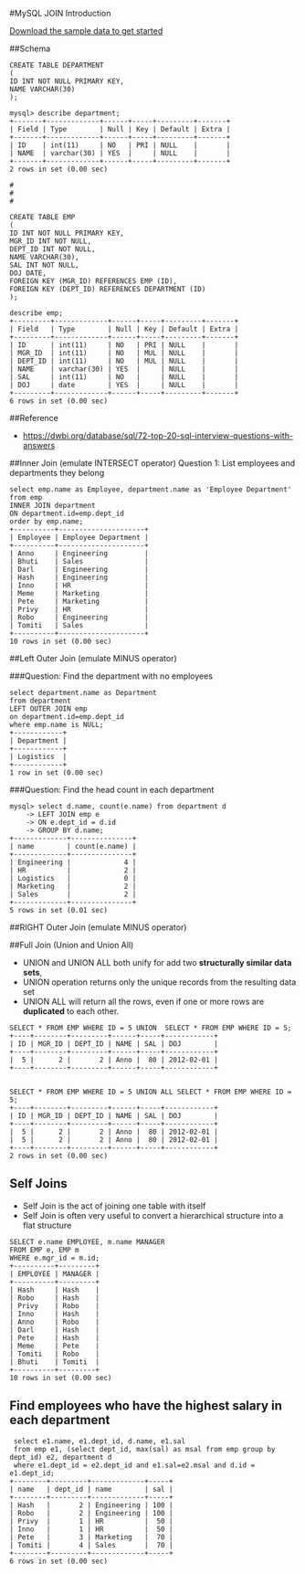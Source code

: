 #MySQL JOIN Introduction

[Download the sample data to get started](https://github.com/harishvc/quick-references/blob/master/mysql/sql/test.sql) 

##Schema
```
CREATE TABLE DEPARTMENT 
(
ID INT NOT NULL PRIMARY KEY, 
NAME VARCHAR(30)   
); 

mysql> describe department;
+-------+-------------+------+-----+---------+-------+
| Field | Type        | Null | Key | Default | Extra |
+-------+-------------+------+-----+---------+-------+
| ID    | int(11)     | NO   | PRI | NULL    |       |
| NAME  | varchar(30) | YES  |     | NULL    |       |
+-------+-------------+------+-----+---------+-------+
2 rows in set (0.00 sec)

#
#
#

CREATE TABLE EMP
(
ID INT NOT NULL PRIMARY KEY, 
MGR_ID INT NOT NULL,
DEPT_ID INT NOT NULL, 
NAME VARCHAR(30), 
SAL INT NOT NULL, 
DOJ DATE, 
FOREIGN KEY (MGR_ID) REFERENCES EMP (ID), 
FOREIGN KEY (DEPT_ID) REFERENCES DEPARTMENT (ID)
); 

describe emp;
+---------+-------------+------+-----+---------+-------+
| Field   | Type        | Null | Key | Default | Extra |
+---------+-------------+------+-----+---------+-------+
| ID      | int(11)     | NO   | PRI | NULL    |       |
| MGR_ID  | int(11)     | NO   | MUL | NULL    |       |
| DEPT_ID | int(11)     | NO   | MUL | NULL    |       |
| NAME    | varchar(30) | YES  |     | NULL    |       |
| SAL     | int(11)     | NO   |     | NULL    |       |
| DOJ     | date        | YES  |     | NULL    |       |
+---------+-------------+------+-----+---------+-------+
6 rows in set (0.00 sec)
```

##Reference
 * https://dwbi.org/database/sql/72-top-20-sql-interview-questions-with-answers


##Inner Join (emulate INTERSECT operator)
Question 1: List employees and departments they belong 
```
select emp.name as Employee, department.name as 'Employee Department' 
from emp 
INNER JOIN department 
ON department.id=emp.dept_id 
order by emp.name;
+----------+---------------------+
| Employee | Employee Department |
+----------+---------------------+
| Anno     | Engineering         |
| Bhuti    | Sales               |
| Darl     | Engineering         |
| Hash     | Engineering         |
| Inno     | HR                  |
| Meme     | Marketing           |
| Pete     | Marketing           |
| Privy    | HR                  |
| Robo     | Engineering         |
| Tomiti   | Sales               |
+----------+---------------------+
10 rows in set (0.00 sec)
```


##Left Outer Join (emulate MINUS operator)

###Question: Find the department with no employees 
```
select department.name as Department 
from department 
LEFT OUTER JOIN emp 
on department.id=emp.dept_id 
where emp.name is NULL;
+------------+
| Department |
+------------+
| Logistics  |
+------------+
1 row in set (0.00 sec)
```

###Question: Find the head count in each department
```
mysql> select d.name, count(e.name) from department d
    -> LEFT JOIN emp e
    -> ON e.dept_id = d.id
    -> GROUP BY d.name;
+-------------+---------------+
| name        | count(e.name) |
+-------------+---------------+
| Engineering |             4 |
| HR          |             2 |
| Logistics   |             0 |
| Marketing   |             2 |
| Sales       |             2 |
+-------------+---------------+
5 rows in set (0.01 sec)
```



##RIGHT Outer Join (emulate MINUS operator)



##Full Join (Union and Union All)
* UNION and UNION ALL both unify for add two **structurally similar data sets**, 
* UNION operation returns only the unique records from the resulting data set 
* UNION ALL will return all the rows, even if one or more rows are **duplicated** to each other.
```
SELECT * FROM EMP WHERE ID = 5 UNION  SELECT * FROM EMP WHERE ID = 5;
+----+--------+---------+------+-----+------------+
| ID | MGR_ID | DEPT_ID | NAME | SAL | DOJ        |
+----+--------+---------+------+-----+------------+
|  5 |      2 |       2 | Anno |  80 | 2012-02-01 |
+----+--------+---------+------+-----+------------+


SELECT * FROM EMP WHERE ID = 5 UNION ALL SELECT * FROM EMP WHERE ID = 5;
+----+--------+---------+------+-----+------------+
| ID | MGR_ID | DEPT_ID | NAME | SAL | DOJ        |
+----+--------+---------+------+-----+------------+
|  5 |      2 |       2 | Anno |  80 | 2012-02-01 |
|  5 |      2 |       2 | Anno |  80 | 2012-02-01 |
+----+--------+---------+------+-----+------------+
2 rows in set (0.00 sec)

```

## Self Joins
* Self Join is the act of joining one table with itself
* Self Join is often very useful to convert a hierarchical structure into a flat structure
````
SELECT e.name EMPLOYEE, m.name MANAGER 
FROM EMP e, EMP m 
WHERE e.mgr_id = m.id;
+----------+---------+
| EMPLOYEE | MANAGER |
+----------+---------+
| Hash     | Hash    |
| Robo     | Hash    |
| Privy    | Robo    |
| Inno     | Hash    |
| Anno     | Robo    |
| Darl     | Hash    |
| Pete     | Hash    |
| Meme     | Pete    |
| Tomiti   | Robo    |
| Bhuti    | Tomiti  |
+----------+---------+
10 rows in set (0.00 sec)
````

## Find employees who have the highest salary in each department
``` 
 select e1.name, e1.dept_id, d.name, e1.sal 
 from emp e1, (select dept_id, max(sal) as msal from emp group by dept_id) e2, department d
 where e1.dept_id = e2.dept_id and e1.sal=e2.msal and d.id = e1.dept_id;
+--------+---------+-------------+-----+
| name   | dept_id | name        | sal |
+--------+---------+-------------+-----+
| Hash   |       2 | Engineering | 100 |
| Robo   |       2 | Engineering | 100 |
| Privy  |       1 | HR          |  50 |
| Inno   |       1 | HR          |  50 |
| Pete   |       3 | Marketing   |  70 |
| Tomiti |       4 | Sales       |  70 |
+--------+---------+-------------+-----+
6 rows in set (0.00 sec)
```
